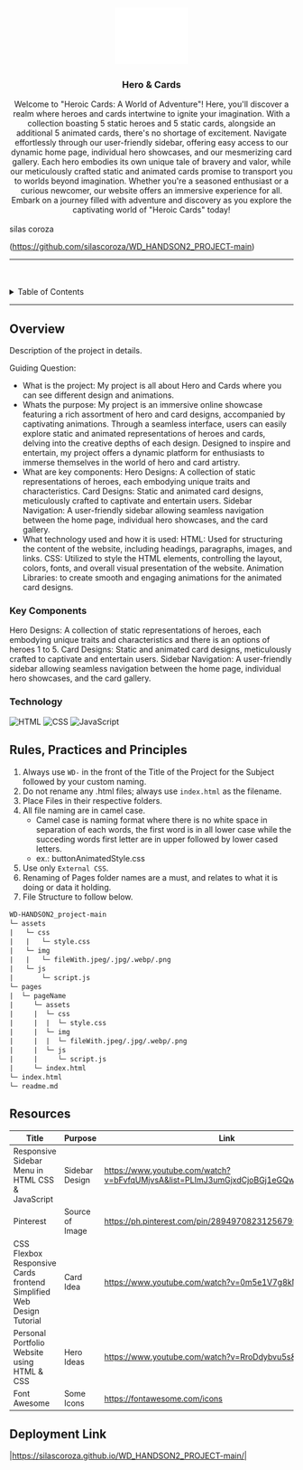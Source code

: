 <a name="readme-top">

<br/>

<br />
<div align="center">
  <a href="https://github.com/zyx-0314/">
  <!-- TODO: If you want to add logo or banner you can add it here -->
    <img src="./assets/img/nyebe_white.png" alt="Nyebe" width="130" height="100">
  </a>
<!-- TODO: Change Title to the name of the title of your Project -->
  <h3 align="center">Hero & Cards</h3>
</div>
<!-- TODO: Make a short description -->
<div align="center">
  Welcome to "Heroic Cards: A World of Adventure"! Here, you'll discover a realm where heroes and cards intertwine to ignite your imagination. With a collection boasting 5 static heroes and 5 static cards, alongside an additional 5 animated cards, there's no shortage of excitement. Navigate effortlessly through our user-friendly sidebar, offering easy access to our dynamic home page, individual hero showcases, and our mesmerizing card gallery. Each hero embodies its own unique tale of bravery and valor, while our meticulously crafted static and animated cards promise to transport you to worlds beyond imagination. Whether you're a seasoned enthusiast or a curious newcomer, our website offers an immersive experience for all. Embark on a journey filled with adventure and discovery as you explore the captivating world of "Heroic Cards" today!
</div>

<br />

<!-- TODO: Change the zyx-0314 into your github username  --> silas coroza
<!-- TODO: Change the WD-Template-Project into the same name of your folder -->
(https://github.com/silascoroza/WD_HANDSON2_PROJECT-main)

---

<br />
<br />

<!-- TODO: If you want to add more layers for your readme -->
<details>
  <summary>Table of Contents</summary>
  <ol>
    <li>
      <a href="#overview">Overview</a>
      <ol>
        <li>
          <a href="#key-components">Key Components</a>
        </li>
        <li>
          <a href="#technology">Technology</a>
        </li>
      </ol>
    </li>
    <li>
      <a href="#rule,-practices-and-principles">Rules, Practices and Principles</a>
    </li>
    <li>
      <a href="#resources">Resources</a>
    </li>
  </ol>
</details>

---

## Overview

<!-- TODO: To be changed -->
<!-- The following are just sample -->
Description of the project in details.

Guiding Question:
- What is the project: My project is all about Hero and Cards where you can see different design and animations.
- Whats the purpose: My project is an immersive online showcase featuring a rich assortment of hero and card designs, accompanied by captivating animations. Through a seamless interface, users can easily explore static and animated representations of heroes and cards, delving into the creative depths of each design. Designed to inspire and entertain, my project offers a dynamic platform for enthusiasts to immerse themselves in the world of hero and card artistry.
- What are key components:
Hero Designs: A collection of static representations of heroes, each embodying unique traits and characteristics.
Card Designs: Static and animated card designs, meticulously crafted to captivate and entertain users.
Sidebar Navigation: A user-friendly sidebar allowing seamless navigation between the home page, individual hero showcases, and the card gallery.
- What technology used and how it is used:
HTML: Used for structuring the content of the website, including headings, paragraphs, images, and links.
CSS: Utilized to style the HTML elements, controlling the layout, colors, fonts, and overall visual presentation of the website.
Animation Libraries: to create smooth and engaging animations for the animated card designs.

### Key Components
Hero Designs: A collection of static representations of heroes, each embodying unique traits and characteristics and there is an options of heroes 1 to 5.
Card Designs: Static and animated card designs, meticulously crafted to captivate and entertain users.
Sidebar Navigation: A user-friendly sidebar allowing seamless navigation between the home page, individual hero showcases, and the card gallery.


### Technology
<!-- TODO: List of Technology Used -->
![HTML](https://img.shields.io/badge/HTML-E34F26?style=for-the-badge&logo=html5&logoColor=white)
![CSS](https://img.shields.io/badge/CSS-1572B6?style=for-the-badge&logo=css3&logoColor=white)
![JavaScript](https://img.shields.io/badge/JavaScript-F7DF1E?style=for-the-badge&logo=javascript&logoColor=white)

## Rules, Practices and Principles
1. Always use `WD-` in the front of the Title of the Project for the Subject followed by your custom naming.
2. Do not rename any .html files; always use `index.html` as the filename.
3. Place Files in their respective folders.
4. All file naming are in camel case.
   - Camel case is naming format where there is no white space in separation of each words, the first word is in all lower case while the succeding words first letter are in upper followed by lower cased letters.
   - ex.: buttonAnimatedStyle.css
5. Use only `External CSS`.
6. Renaming of Pages folder names are a must, and relates to what it is doing or data it holding.
7. File Structure to follow below.

```
WD-HANDSON2_project-main
└─ assets
|   └─ css
|   |   └─ style.css
|   └─ img
|   |   └─ fileWith.jpeg/.jpg/.webp/.png
|   └─ js
|       └─ script.js
└─ pages
|  └─ pageName
|     └─ assets
|     |  └─ css
|     |  |  └─ style.css
|     |  └─ img
|     |  |  └─ fileWith.jpeg/.jpg/.webp/.png
|     |  └─ js
|     |     └─ script.js
|     └─ index.html
└─ index.html
└─ readme.md
```

## Resources

<!-- TODO: Add References -->
| Title | Purpose | Link |
|-|-|-|
| Responsive Sidebar Menu in HTML CSS & JavaScript | Sidebar Design | https://www.youtube.com/watch?v=bFvfqUMjvsA&list=PLImJ3umGjxdCjoBGj1eGQwcopR0P0edAK |
| Pinterest | Source of Image | https://ph.pinterest.com/pin/289497082312567956/ |
| CSS Flexbox Responsive Cards frontend Simplified Web Design Tutorial | Card Idea | https://www.youtube.com/watch?v=0m5e1V7g8kM |
|Personal Portfolio Website using HTML & CSS| Hero Ideas | https://www.youtube.com/watch?v=RroDdybvu5s&t=395s|
|Font Awesome| Some Icons | https://fontawesome.com/icons|

## Deployment Link
|https://silascoroza.github.io/WD_HANDSON2_PROJECT-main/|
